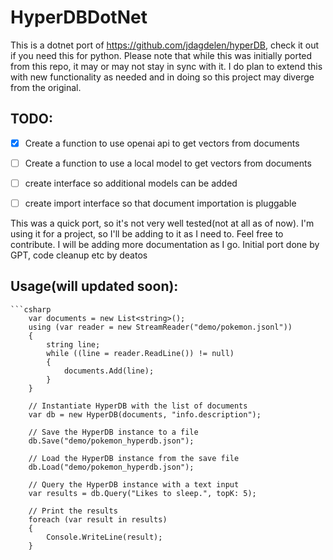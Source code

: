 # HyperDBDotNet
This is a dotnet port of https://github.com/jdagdelen/hyperDB, check it out if you need this for python.
Please note that while this was initially ported from this repo,  it may or may not stay in sync with it.  I do plan to extend this with new functionality as needed and in doing so this project may diverge from the original.

## TODO:

 - [X] Create a function to use openai api to get vectors from documents
 - [ ] Create a function to use a local model to get vectors from documents
 - [ ] create interface so additional models can be added
 - [ ] create import interface so that document importation is pluggable


This was a quick port, so it's not very well tested(not at all as of now). I'm using it for a project, so I'll be adding to it as I need to. Feel free to contribute.
I will be adding more documentation as I go.
Initial port done by GPT,  code cleanup etc by deatos

## Usage(will updated soon):

    ```csharp
        var documents = new List<string>();
        using (var reader = new StreamReader("demo/pokemon.jsonl"))
        {
            string line;
            while ((line = reader.ReadLine()) != null)
            {
                documents.Add(line);
            }
        }

        // Instantiate HyperDB with the list of documents
        var db = new HyperDB(documents, "info.description");

        // Save the HyperDB instance to a file
        db.Save("demo/pokemon_hyperdb.json");

        // Load the HyperDB instance from the save file
        db.Load("demo/pokemon_hyperdb.json");

        // Query the HyperDB instance with a text input
        var results = db.Query("Likes to sleep.", topK: 5);

        // Print the results
        foreach (var result in results)
        {
            Console.WriteLine(result);
        }
```


